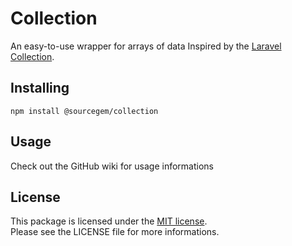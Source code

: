 # Collection
An easy-to-use wrapper for arrays of data
Inspired by the [Laravel Collection](https://github.com/laravel/framework/blob/6.x/src/Illuminate/Support/Collection.php).

## Installing
```
npm install @sourcegem/collection
```

## Usage
Check out the GitHub wiki for usage informations

## License
This package is licensed under the [MIT license](https://opensource.org/licenses/MIT).  
Please see the LICENSE file for more informations.
